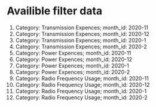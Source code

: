 # Availible filter data
1. Category: Transmission Expences; month_id: 2020-11
2. Category: Transmission Expences; month_id: 2020-12
3. Category: Transmission Expences; month_id: 2020-1
4. Category: Transmission Expences; month_id: 2020-2
5. Category: Power Expences; month_id: 2020-11
6. Category: Power Expences; month_id: 2020-12
7. Category: Power Expences; month_id: 2020-1
8. Category: Power Expences; month_id: 2020-2
9. Category: Radio Frequency Usage; month_id: 2020-11
10. Category: Radio Frequency Usage; month_id: 2020-12
11. Category: Radio Frequency Usage; month_id: 2020-1
12. Category: Radio Frequency Usage; month_id: 2020-2
